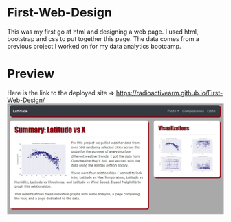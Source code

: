 # First-Web-Design
This was my first go at html and designing a web page. I used html, bootstrap and css to put together this page. The data comes from a previous project I worked on for my data analytics bootcamp.

# Preview
Here is the link to the deployed site => https://radioactivearm.github.io/First-Web-Design/
![webhome](images/webpage1.jpg)

